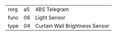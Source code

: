 
|    |   |   |
| -- | - | - |
| rorg | a5 | 4BS Telegram |
| func | 06 | Light Sensor |
| type | 04 | Curtain Wall Brightness Sensor |
